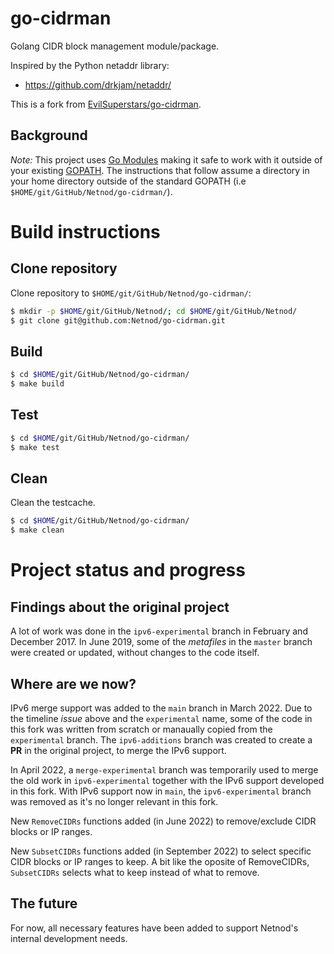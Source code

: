 # go-cidrman
Golang CIDR block management module/package.

Inspired by the Python netaddr library:
* https://github.com/drkjam/netaddr/

This is a fork from [EvilSuperstars/go-cidrman](https://github.com/EvilSuperstars/go-cidrman).

## Background

*Note:* This project uses [Go Modules](https://blog.golang.org/using-go-modules) making it
safe to work with it outside of your existing [GOPATH](http://golang.org/doc/code.html#GOPATH).
The instructions that follow assume a directory in your home directory
outside of the standard GOPATH (i.e `$HOME/git/GitHub/Netnod/go-cidrman/`).

# Build instructions

## Clone repository

Clone repository to `$HOME/git/GitHub/Netnod/go-cidrman/`:

```sh
$ mkdir -p $HOME/git/GitHub/Netnod/; cd $HOME/git/GitHub/Netnod/
$ git clone git@github.com:Netnod/go-cidrman.git
```

## Build

```sh
$ cd $HOME/git/GitHub/Netnod/go-cidrman/
$ make build
```

## Test

```sh
$ cd $HOME/git/GitHub/Netnod/go-cidrman/
$ make test
```

## Clean

Clean the testcache.

```sh
$ cd $HOME/git/GitHub/Netnod/go-cidrman/
$ make clean
```

# Project status and progress

## Findings about the original project

A lot of work was done in the `ipv6-experimental` branch in February and December 2017.
In June 2019, some of the *metafiles* in the `master` branch were created or updated,
without changes to the code itself.

## Where are we now?

IPv6 merge support was added to the `main` branch in March 2022.
Due to the timeline *issue* above and the `experimental` name, some of the code in this fork was
written from scratch or manaually copied from the `experimental` branch.
The `ipv6-additions` branch was created to create a **PR** in the original project, to merge the IPv6 support.

In April 2022, a `merge-experimental` branch was temporarily used to merge the old work in `ipv6-experimental`
together with the IPv6 support developed in this fork.
With IPv6 support now in `main`, the `ipv6-experimental` branch was removed as it's no longer relevant in this fork.

New `RemoveCIDRs` functions added (in June 2022) to remove/exclude CIDR blocks or IP ranges.

New `SubsetCIDRs` functions added (in September 2022) to select specific CIDR blocks or IP ranges to keep.
A bit like the oposite of RemoveCIDRs, `SubsetCIDRs` selects what to keep instead of what to remove.

## The future

For now, all necessary features have been added to support Netnod's internal development needs.
